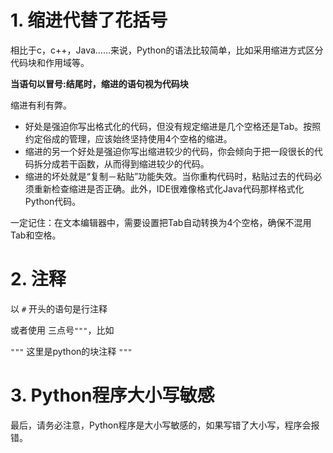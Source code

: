 
# 1. 缩进代替了花括号
相比于c，c++，Java……来说，Python的语法比较简单，比如采用缩进方式区分代码块和作用域等。

**当语句以冒号:结尾时，缩进的语句视为代码块**

缩进有利有弊。
- 好处是强迫你写出格式化的代码，但没有规定缩进是几个空格还是Tab。按照约定俗成的管理，应该始终坚持使用4个空格的缩进。
- 缩进的另一个好处是强迫你写出缩进较少的代码，你会倾向于把一段很长的代码拆分成若干函数，从而得到缩进较少的代码。
- 缩进的坏处就是“复制－粘贴”功能失效。当你重构代码时，粘贴过去的代码必须重新检查缩进是否正确。此外，IDE很难像格式化Java代码那样格式化Python代码。

一定记住：在文本编辑器中，需要设置把Tab自动转换为4个空格，确保不混用Tab和空格。

# 2. 注释
以 `#` 开头的语句是行注释

或者使用 三点号`"""`，比如

`"""` 这里是python的块注释 `"""`

# 3. Python程序大小写敏感
最后，请务必注意，Python程序是大小写敏感的，如果写错了大小写，程序会报错。